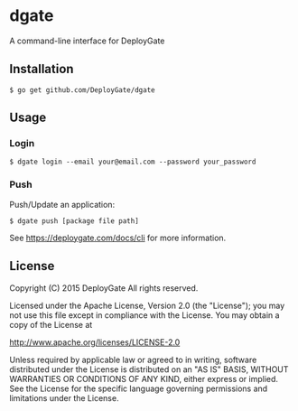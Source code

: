 # dgate

A command-line interface for DeployGate

## Installation

```
$ go get github.com/DeployGate/dgate
```

## Usage

### Login

```
$ dgate login --email your@email.com --password your_password
```

### Push
Push/Update an application:

```
$ dgate push [package file path]
```

See https://deploygate.com/docs/cli for more information.

## License

Copyright (C) 2015 DeployGate All rights reserved.

Licensed under the Apache License, Version 2.0 (the "License"); you may not use this file except in compliance with the License. You may obtain a copy of the License at

http://www.apache.org/licenses/LICENSE-2.0

Unless required by applicable law or agreed to in writing, software distributed under the License is distributed on an "AS IS" BASIS, WITHOUT WARRANTIES OR CONDITIONS OF ANY KIND, either express or implied. See the License for the specific language governing permissions and limitations under the License.
